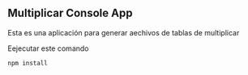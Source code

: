 ## Multiplicar Console App

Esta es una aplicación para generar aechivos de tablas de
multiplicar

Eejecutar este comando

````````
npm install

````````
